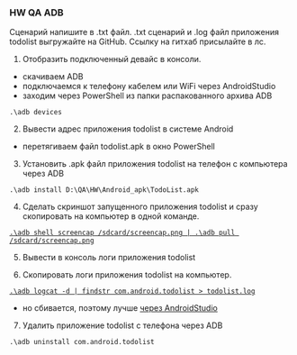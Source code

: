  ###  HW QA ADB

Сценарий напишите в .txt файл.
.txt сценарий и .log файл приложения todolist выгружайте на GitHub.
Ссылку на гитхаб присылайте в лс.

 1. Отобразить подключенный девайс в консоли.
- скачиваем ADB
- подключаемся к телефону кабелем или WiFi через AndroidStudio
- заходим через PowerShell из папки распакованного архива ADB

`.\adb devices`

 2. Вывести адрес приложения todolist в системе Android

- перетягиваем файл todolist.apk в окно PowerShell 

 3. Установить .apk файл приложения todolist на телефон с компьютера через  ADB

`.\adb install D:\QA\HW\Android_apk\TodoList.apk`

 4. Сделать скриншот запущенного приложения todolist и сразу скопировать на компьютер в одной команде.

[`.\adb shell screencap /sdcard/screencap.png | .\adb pull /sdcard/screencap.png`](https://github.com/ItGroupAlex/Mobile/blob/main/HW%20ADB/screencap.png "screencap.png")    

 5. Вывести в консоль логи приложения todolist

 6. Скопировать логи приложения todolist на компьютер.

[`.\adb logcat -d | findstr com.android.todolist > todolist.log`](https://github.com/ItGroupAlex/Mobile/blob/main/HW%20ADB/todolist_ADB.log "todolist_ADB.log")       

- но сбивается, поэтому лучше [через AndroidStudio](https://github.com/ItGroupAlex/Mobile/blob/main/HW%20ADB/todolist_AndroidStudio.log "todolist_AndroidStudio.log")    

 7. Удалить приложение todolist с телефона через ADB

`.\adb uninstall com.android.todolist`
